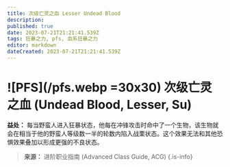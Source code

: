 ```yaml
---
title: 次级亡灵之血 Lesser Undead Blood
description: 
published: true
date: 2023-07-21T21:21:41.539Z
tags: 狂暴之力, pfs, 血系狂暴之力
editor: markdown
dateCreated: 2023-07-21T21:21:41.539Z
---
```


# ![PFS](/pfs.webp =30x30) 次级亡灵之血 (Undead Blood, Lesser, Su)

**益处：** 每当野蛮人进入狂暴状态，他每在冲锋攻击时命中了一个生物，该生物就会在相当于他的野蛮人等级数一半的轮数内陷入战栗状态。这个效果无法和其他恐惧效果叠加以形成更强的不良状态。

> **来源：** 进阶职业指南 (Advanced Class Guide, ACG)
{.is-info}